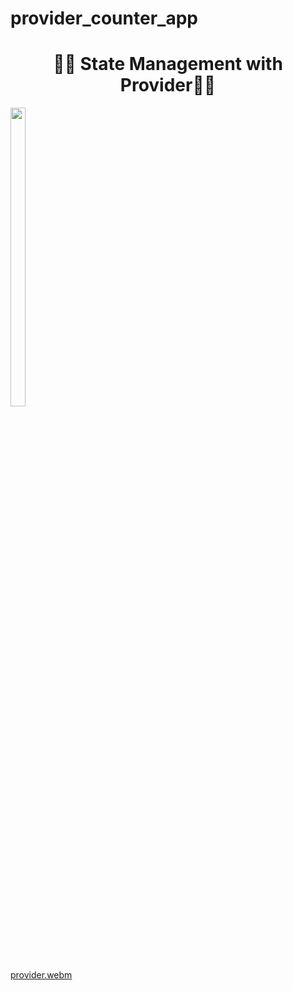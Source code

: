 # provider_counter_app

<h1 align="center">🔶🔸 State Management with Provider🔸🔶</h1>

<p>
 

  <img src="https://github.com/user-attachments/assets/e725fafe-caa5-45e2-99d7-c38d463dadd0" width="22%" Height="35%">
</p>

[provider.webm](https://github.com/user-attachments/assets/3e1b60f7-50ff-4a75-9e66-329257d1c001)
